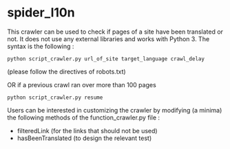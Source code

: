 spider_l10n
===========

This crawler can be used to check if pages of a site have been
translated or not.
It does not use any external libraries and works with Python 3. 
The syntax is the following : 

`python script_crawler.py url_of_site target_language crawl_delay`

(please follow the directives of robots.txt)

OR if a previous crawl ran over more than 100 pages

`python script_crawler.py resume`



Users can be interested in customizing the crawler by modifying (a
minima) the following methods of the function_crawler.py file :
- filteredLink (for the links that should not be used)
- hasBeenTranslated (to design the relevant test)
